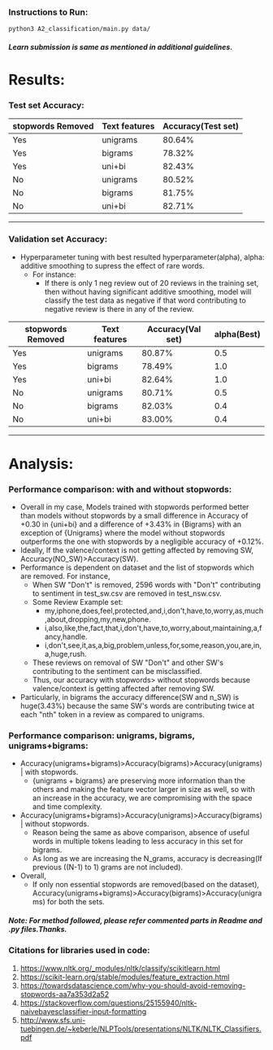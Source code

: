 
### Instructions to Run: 
`python3 A2_classification/main.py data/`
##### Learn submission is same as mentioned in additional guidelines.
# Results:
### Test set Accuracy:
| stopwords Removed  | Text features | Accuracy(Test set)|
| ------------------ | ------------- |-------------------|
|        Yes         |    unigrams   |       80.64%      | 
|        Yes         |    bigrams    |       78.32%      | 
|        Yes         |    uni+bi     |       82.43%      | 
|        No          |    unigrams   |       80.52%      | 
|        No          |    bigrams    |       81.75%      | 
|        No          |    uni+bi     |       82.71%      |

__________________________________________________________
### Validation set Accuracy:
- Hyperparameter tuning with best resulted hyperparameter(alpha), alpha: additive smoothing to supress the effect of rare words. 
    - For instance:
        - If there is only 1 neg review out of 20 reviews in the training set, then without having significant additive smoothing, model will classify
        the test data as negative if that word contributing to negative review is there in any of the review.

| stopwords Removed  | Text features | Accuracy(Val set) |  alpha(Best) |
| ------------------ | ------------- |-------------------|--------------|
|        Yes         |    unigrams   |       80.87%      |      0.5     |
|        Yes         |    bigrams    |       78.49%      |      1.0     |
|        Yes         |    uni+bi     |       82.64%      |      1.0     |
|        No          |    unigrams   |       80.71%      |      0.5     |
|        No          |    bigrams    |       82.03%      |      0.4     |
|        No          |    uni+bi     |       83.00%      |      0.4     |
________________________________________________________________________

# Analysis: 
### Performance comparison:  with and without stopwords:  
- Overall in my case, Models trained with stopwords performed better than models without stopwords by a small difference 
in Accuracy of +0.30 in {uni+bi} and a difference of +3.43% in {Bigrams} with an exception of {Unigrams} where the model without 
stopwords outperforms the one with stopwords by a negligible accuracy of +0.12%.
- Ideally, If the valence/context is not getting affected by removing SW, Accuracy(NO_SW)>Accuracy(SW).
- Performance is dependent on dataset and the list of stopwords which are removed. For instance, 
    - When SW "Don't" is removed, 2596 words with "Don't" contributing to sentiment in test_sw.csv are removed in test_nsw.csv.
    - Some Review Example set:
        - my,iphone,does,feel,protected,and,i,don't,have,to,worry,as,much,about,dropping,my,new,phone.
        - i,also,like,the,fact,that,i,don't,have,to,worry,about,maintaining,a,fancy,handle.
        - i,don't,see,it,as,a,big,problem,unless,for,some,reason,you,are,in,a,huge,rush.
    - These reviews on removal of SW "Don't" and other SW's contributing to the sentiment can be misclassified.
    - Thus, our accuracy with stopwords> without stopwords because valence/context is getting affected after removing SW.
- Particularly, in bigrams the accuracy difference(SW and n_SW) is huge(3.43%) because the same SW's words are contributing twice at each "nth" token in a review as compared to
 unigrams.
### Performance comparison:  unigrams, bigrams, unigrams+bigrams:
- Accuracy(unigrams+bigrams)>Accuracy(bigrams)>Accuracy(unigrams) | with stopwords.
    - {unigrams + bigrams} are preserving more information than the others and making the feature vector larger in size as well, so with an increase in the accuracy, we are compromising with the space and time complexity.
- Accuracy(unigrams+bigrams)>Accuracy(unigrams)>Accuracy(bigrams) | without stopwords. 
    - Reason being the same as above comparison, absence of useful words in multiple tokens leading to less accuracy in this set for bigrams.
    - As long as we are increasing the N_grams, accuracy is decreasing(If previous ((N-1) to 1) grams are not included).
- Overall, 
    - If only non essential stopwords are removed(based on the dataset), Accuracy(unigrams+bigrams)>Accuracy(bigrams)>Accuracy(unigrams) for both the sets.

##### Note: For method followed, please refer commented parts in Readme and .py files.Thanks.
### Citations for libraries used in code:
1. https://www.nltk.org/_modules/nltk/classify/scikitlearn.html 
2. https://scikit-learn.org/stable/modules/feature_extraction.html
3. https://towardsdatascience.com/why-you-should-avoid-removing-stopwords-aa7a353d2a52
4. https://stackoverflow.com/questions/25155940/nltk-naivebayesclassifier-input-formatting
5. http://www.sfs.uni-tuebingen.de/~keberle/NLPTools/presentations/NLTK/NLTK_Classifiers.pdf




<!-- output -->



<!-- 
---------------------------------unigram stopwords----------------------------------------------
Unigram sw Val acc at alpha= 0.1  is  0.8055875
Unigram sw Val acc at alpha= 0.4  is  0.8069625
Unigram sw Val acc at alpha= 0.5  is  0.80715
Unigram sw Val acc at alpha= 1.0  is  0.8067875
Unigram sw Val acc at alpha= 1.5  is  0.8062875


Unigrams sw val Best accuracy= 0.80715  at alpha= 0.5
Unigrams sw test accuracy= 0.8052375  at best value of alpha
------------------------------------------------------------------------------------------------
---------------------------------unigram No stopwords----------------------------------------------
Unigram nsw Val acc at alpha= 0.1  is  0.8072125
Unigram nsw Val acc at alpha= 0.4  is  0.8085875
Unigram nsw Val acc at alpha= 0.5  is  0.80875
Unigram nsw Val acc at alpha= 1.0  is  0.8084
Unigram nsw Val acc at alpha= 1.5  is  0.8081375


Unigrams nsw val Best accuracy= 0.80875  at alpha= 0.5
Unigrams nsw test accuracy= 0.80645  at best value of alpha
------------------------------------------------------------------------------------------------
---------------------------------Bigram stopwords----------------------------------------------
Bigram sw Val acc at alpha= 0.1  is  0.8173875
Bigram sw Val acc at alpha= 0.4  is  0.8203375
Bigram sw Val acc at alpha= 0.5  is  0.81995
Bigram sw Val acc at alpha= 1.0  is  0.818175
Bigram sw Val acc at alpha= 1.5  is  0.81655


Bigrams sw val Best accuracy= 0.8203375  at alpha= 0.4
Bigrams sw test accuracy= 0.8175625  at best value of alpha
------------------------------------------------------------------------------------------------
---------------------------------Bigram No stopwords----------------------------------------------
Bigram nsw Val acc at alpha= 0.1  is  0.7774875
Bigram nsw Val acc at alpha= 0.4  is  0.7839375
Bigram nsw Val acc at alpha= 0.5  is  0.7844875
Bigram nsw Val acc at alpha= 1.0  is  0.784975
Bigram nsw Val acc at alpha= 1.5  is  0.7842125


Bigrams nsw val Best accuracy= 0.784975  at alpha= 1.0
Bigrams nsw test accuracy= 0.7832625  at best value of alpha
------------------------------------------------------------------------------------------------
---------------------------------unigram+bigram stopwords----------------------------------------------
1
2
3
unigram+bigram sw Val acc at alpha= 0.1  is  0.8280375
1
2
3
unigram+bigram sw Val acc at alpha= 0.4  is  0.8299
1
2
3
unigram+bigram sw Val acc at alpha= 0.5  is  0.829425
1
2
3
unigram+bigram sw Val acc at alpha= 1.0  is  0.82755
1
2
3
unigram+bigram sw Val acc at alpha= 1.5  is  0.8261


unigram+bigram sw val Best accuracy= 0.8299  at alpha= 0.4
unigram+bigram sw test accuracy= 0.8271  at best value of alpha
------------------------------------------------------------------------------------------------
---------------------------------unigram+bigram No stopwords----------------------------------------------
unigram+bigram nsw Val acc at alpha= 0.1  is  0.820075
unigram+bigram nsw Val acc at alpha= 0.4  is  0.8256875
unigram+bigram nsw Val acc at alpha= 0.5  is  0.825575
unigram+bigram nsw Val acc at alpha= 1.0  is  0.826475
unigram+bigram nsw Val acc at alpha= 1.5  is  0.8256125


unigram+bigram nsw val Best accuracy= 0.826475  at alpha= 1.0
unigram+bigram nsw test accuracy= 0.824325  at best value of alpha
------------------------------------------------------------------------------------------------ -->













<!-- SklearnClassifier using Nltk -->
<!-- 
 #1. uses zip for format provided i.e [({"hello":True},1),(),()] 
 #2. calls the dict vectorizer through train.
 #3. Then we feed it with sklearn's mnb classifier -->
<!-- 
Naive Bayes classifier follows the conditional independence of each of the features in the model, while Multinomial NB classifier is a specific instance of a NB classifier which uses a multinomial distribution for each of the features.
 
https://stats.stackexchange.com/questions/33185/difference-between-naive-bayes-multinomial-naive-bayes
https://medium.com/@theflyingmantis/text-classification-in-nlp-naive-bayes-a606bf419f8c -->
<!-- https://en.wikipedia.org/wiki/Multinomial_distribution
https://towardsdatascience.com/why-you-should-avoid-removing-stopwords-aa7a353d2a52
https://scikit-learn.org/stable/modules/feature_extraction.html
https://datascience.stackexchange.com/questions/31048/pros-cons-of-stop-word-removal#:~:text=If%20you%20are%20using%20some,won't%20drive%20your%20analysis.
https://stackoverflow.com/questions/29139350/difference-between-ziplist-and-ziplist/29139418

http://www.sfs.uni-tuebingen.de/~keberle/NLPTools/presentations/NLTK/NLTK_Classifiers.pdf

nltk's nltk.classify.scikitlearn accepts vectorized dictionary which can either be a  feature vector with 
with most common words for keys and booleans as values. Or It can also be just the words from the ith 
reviews with True values.  --> 
<!-- 
Package defined by nltk which takes sklearn classifier 

##### class SklearnClassifier(ClassifierI):
##### 

#####     def __init__(self, estimator, dtype=float, sparse=True):
      
#####   self._clf = estimator
      
#####   self._encoder = LabelEncoder()
      
#####   self._vectorizer = DictVectorizer(dtype=dtype, sparse=sparse)
    
##### def classify_many(self, featuresets):
     
#####    X = self._vectorizer.transform(featuresets)
      
#####   classes = self._encoder.classes_
      
#####   return [classes[i] for i in self._clf.predict(X)]


##### :param featuresets: An iterable over featuresets, each a dict mapping
   
#####  strings to either numbers, booleans or strings.

##### :return: The predicted class label for each input sample.



#####  def train(self, labeled_featuresets):
      
#####   """
      
#####   Train (fit) the scikit-learn estimator.

      
#####   :param labeled_featuresets: A list of ``(featureset, label)``
      
#####       where each ``featureset`` is a dict mapping strings to either
      
#####       numbers, booleans or strings.
      
#####   """


#####   X, y = list(zip(*labeled_featuresets))
      
#####   X = self._vectorizer.fit_transform(X)
      
#####   y = self._encoder.fit_transform(y)
      
#####   self._clf.fit(X, y)
 
#####   return self --> 

 